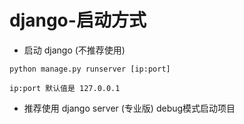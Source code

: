 # django-启动方式

- 启动 django (不推荐使用)

```
python manage.py runserver [ip:port]

ip:port 默认值是 127.0.0.1

```

- 推荐使用 django server (专业版) debug模式启动项目
